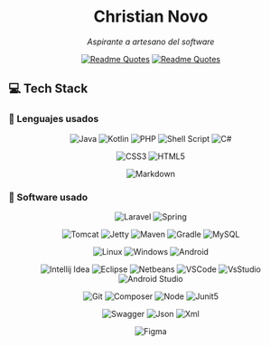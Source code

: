 
<div align="center">

# Christian Novo

*Aspirante a artesano del software*

[![Readme Quotes](https://quotes-github-readme.vercel.app/api?quote=It+is+not+the+language+that+makes+programs+appear+simple.It+is+the+programmer+that+make+the+language+appear+simple!&author=Robert+C.+Martin,+Clean+Code&type=horizontal&theme=nord#gh-dark-mode-only)](https://github.com/piyushsuthar/github-readme-quotes#gh-dark-mode-only)
[![Readme Quotes](https://quotes-github-readme.vercel.app/api?quote=It+is+not+the+language+that+makes+programs+appear+simple.It+is+the+programmer+that+make+the+language+appear+simple!&author=Robert+C.+Martin,+Clean+Code&type=horizontal&theme=light#gh-light-mode-only)](https://github.com/piyushsuthar/github-readme-quotes#gh-light-mode-only)

</div>

## 💻 Tech Stack

### 🤖 Lenguajes usados

<div align="center">

![Java](https://img.shields.io/badge/java-red.svg?style=for-the-badge&logo=java&logoColor=white)
![Kotlin](https://img.shields.io/badge/kotlin-6440c3.svg?style=for-the-badge&logo=kotlin&logoColor=white) 
![PHP](https://img.shields.io/badge/php-4b568c.svg?style=for-the-badge&logo=php&logoColor=white) 
![Shell Script](https://img.shields.io/badge/Bash-343541.svg?style=for-the-badge&logo=gnu-bash&logoColor=white)
![C#](https://img.shields.io/badge/Csharp-934b8f.svg?style=for-the-badge&logo=csharp&logoColor=white)

![CSS3](https://img.shields.io/badge/css3-0066b6.svg?style=for-the-badge&logo=css3&logoColor=white)
![HTML5](https://img.shields.io/badge/html5-df5929.svg?style=for-the-badge&logo=html5&logoColor=white) 

![Markdown](https://img.shields.io/badge/markdown-343541.svg?style=for-the-badge&logo=markdown&logoColor=white)

</div>


### 🧰 Software usado

<div align="center">

![Laravel](https://img.shields.io/badge/laravel-f22c1f.svg?style=for-the-badge&logo=laravel&logoColor=white)
![Spring](https://img.shields.io/badge/spring-6fc33e.svg?style=for-the-badge&logo=spring&logoColor=white)

![Tomcat](https://img.shields.io/badge/tomcat-c69c19.svg?style=for-the-badge&logo=apachetomcat&logoColor=white) 
![Jetty](https://img.shields.io/badge/jetty-df2c1a.svg?style=for-the-badge&logo=eclipsejetty&logoColor=white)
![Maven](https://img.shields.io/badge/maven-ba0060.svg?style=for-the-badge&logo=apachemaven&logoColor=white) 
![Gradle](https://img.shields.io/badge/gradle-022e37.svg?style=for-the-badge&logo=gradle&logoColor=white) 
![MySQL](https://img.shields.io/badge/mysql-005c83.svg?style=for-the-badge&logo=mysql&logoColor=white) 

![Linux](https://img.shields.io/badge/linux-000004.svg?style=for-the-badge&logo=linux&logoColor=white)
![Windows](https://img.shields.io/badge/windows-137ef0.svg?style=for-the-badge&logo=windows&logoColor=white)
![Android](https://img.shields.io/badge/Android-2fd37d.svg?style=for-the-badge&logo=android&logoColor=white)

![Intellij Idea](https://img.shields.io/badge/Intellij_Idea-a54d9c.svg?style=for-the-badge&logo=intellijidea&logoColor=white)
![Eclipse](https://img.shields.io/badge/Eclipse-2d2056.svg?style=for-the-badge&logo=eclipse&logoColor=white)
![Netbeans](https://img.shields.io/badge/Netbeans-b0003b.svg?style=for-the-badge&logo=apachenetbeanside&logoColor=white)
![VSCode](https://img.shields.io/badge/Visual_studio_code-2187c9.svg?style=for-the-badge&logo=visualstudiocode&logoColor=white)
![VsStudio](https://img.shields.io/badge/Visual_studio-9566b1.svg?style=for-the-badge&logo=visualstudio&logoColor=white)
![Android Studio](https://img.shields.io/badge/Android_studio-81ae49.svg?style=for-the-badge&logo=androidstudio&logoColor=white)

![Git](https://img.shields.io/badge/git-e44d30.svg?style=for-the-badge&logo=git&logoColor=white)
![Composer](https://img.shields.io/badge/composer-695d47.svg?style=for-the-badge&logo=composer&logoColor=white)
![Node](https://img.shields.io/badge/node-393c2f.svg?style=for-the-badge&logo=nodedotjs&logoColor=white)
![Junit5](https://img.shields.io/badge/junit5-d14e46.svg?style=for-the-badge&logo=junit5&logoColor=white)

![Swagger](https://img.shields.io/badge/swagger-1c3847.svg?style=for-the-badge&logo=swagger&logoColor=white)
![Json](https://img.shields.io/badge/Json-efc402.svg?style=for-the-badge&logo=json&logoColor=white)
![Xml](https://img.shields.io/badge/xml-efc402.svg?style=for-the-badge&logo=xml&logoColor=white)

![Figma](https://img.shields.io/badge/figma-18b2f1.svg?style=for-the-badge&logo=figma&logoColor=white)

</div>
